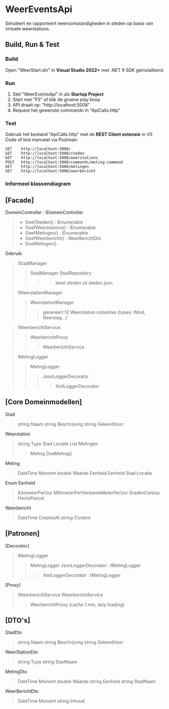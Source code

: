 # WeerEventsApi

Simuleert en rapporteert weersomstandigheden in steden op basis van virtuele weerstations.


## Build, Run & Test

### Build
Open "WeerStart.sln" in **Visual Studio 2022+** met .NET 9 SDK geïnstalleerd.

### Run
1. Stel "WeerEventsApi" in als **Startup Project**
2. Start met "F5" of klik de groene play knop
3. API draait op: "http://localhost:5008"
4. Request het gewenste commando in "ApiCalls.http"

### Test
Gebruik het bestand "ApiCalls.http" met de **REST Client extensie** in VS Code of test manueel via Postman:

```http
GET    http://localhost:5008/
GET    http://localhost:5008/steden
GET    http://localhost:5008/weerstations
POST   http://localhost:5008/commands/meting-command
GET    http://localhost:5008/metingen
GET    http://localhost:5008/weerbericht
```

### Informeel klassendiagram

[Facade]
------------------------------------
DomeinController : IDomeinController
>+ GeefSteden() : IEnumerable<StadDto>
>+ GeefWeerstations() : IEnumerable<WeerStationDto>
>+ GeefMetingen() : IEnumerable<MetingDto>
>+ GeefWeerbericht() : WeerBerichtDto
>+ DoeMetingen()

Gebruik:
> IStadManager
>>StadManager
>>StadRepository
>>>>leest steden uit steden.json

>IWeerstationManager
>>WeerstationManager
>>>genereert 12 Weerstation instanties (types: Wind, Neerslag...)

>IWeerberichtService
>>WeerberichtProxy
>>>WeerberichtService

>IMetingLogger
>>MetingLogger
>>>JsonLoggerDecorator
>>>>XmlLoggerDecorator


[Core Domeinmodellen]
------------------------------------
Stad
>string Naam
>string Beschrijving
>string GekendVoor

Weerstation
>string Type
>Stad Locatie
>List<Meting> Metingen
>>Meting DoeMeting()

Meting
>DateTime Moment
>double Waarde
>Eenheid Eenheid
>Stad Locatie

Enum Eenheid
>KilometerPerUur
>MillimeterPerVierkanteMeterPerUur
>GradenCelsius
>HectoPascal

Weerbericht
>DateTime CreatedAt
>string Content


[Patronen]
------------------------------------

[Decorator]
>IMetingLogger
>>MetingLogger
>>JsonLoggerDecorator : IMetingLogger
>>>XmlLoggerDecorator : IMetingLogger

[Proxy]
>IWeerberichtService
>WeerberichtService
>>WeerberichtProxy (cache 1 min, lazy loading)


[DTO's]
------------------------------------
StadDto
>string Naam
>string Beschrijving
>string GekendVoor

WeerStationDto
>string Type
>string StadNaam

MetingDto
>DateTime Moment
>double Waarde
>string Eenheid
>string StadNaam

WeerBerichtDto
>DateTime Moment
>string Inhoud
